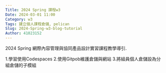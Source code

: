 ```yaml
---
Title: 2024 Spring 課程w3
Date: 2024-03-01 11:00
Category: w3
Tags: 建立個人課程倉儲, pelican
Slug: 2024-Spring-w3-blog-tutorial
Author: 41023152
---
```


2024 Spring 網際內容管理與協同產品設計實習課程教學導引.

<!-- PELICAN_END_SUMMARY -->
1.學習使用Codespaces
2.使用Gitpob維護倉儲與網站
3.將組員個人倉儲設為分組倉儲的子模組